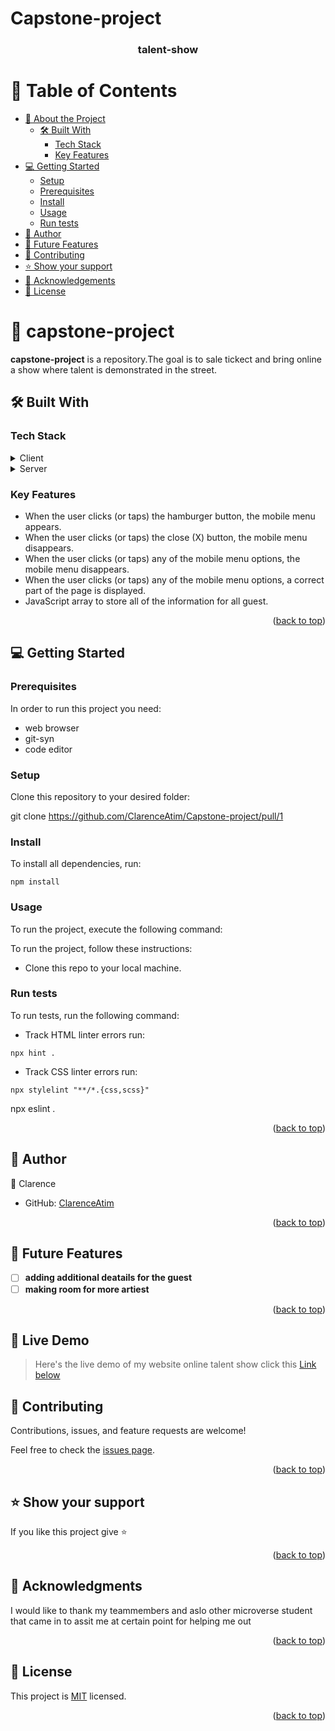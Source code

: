 # Capstone-project
<a name="readme-top"></a>


<div align="center">
  
  <h3><b>talent-show</b></h3>

</div>

<!-- TABLE OF CONTENTS -->

# 📗 Table of Contents

- [📖 About the Project](#about-project)
  - [🛠 Built With](#built-with)
    - [Tech Stack](#tech-stack)
    - [Key Features](#key-features)
- [💻 Getting Started](#getting-started)
  - [Setup](#setup)
  - [Prerequisites](#prerequisites)
  - [Install](#install)
  - [Usage](#usage)
  - [Run tests](#run-tests)
- [👥 Author](#author)
- [🔭 Future Features](#future-features)
- [🤝 Contributing](#contributing)
- [⭐️ Show your support](#support)
- [🙏 Acknowledgements](#acknowledgements)
- [📝 License](#license)

# 📖 capstone-project <a name="about-project"></a>

**capstone-project** is a repository.The goal is to sale tickect and bring online a show where talent is demonstrated in the street.

## 🛠 Built With <a name="built-with"></a>

### Tech Stack <a name="tech-stack"></a>

<details>
  <summary>Client</summary>
  <ul>
    <li><a href="#">HTML</a></li>
  </ul>
</details>

<details>
  <summary>Server</summary>
  <ul>
    <li><a href="#">css</a></li>
  </ul>
</details>

<!-- Features -->

### Key Features <a name="key-features"></a>

- When the user clicks (or taps) the hamburger button, the mobile menu appears.
- When the user clicks (or taps) the close (X) button, the mobile menu disappears.
- When the user clicks (or taps) any of the mobile menu options, the mobile menu disappears.
- When the user clicks (or taps) any of the mobile menu options, a correct part of the page is displayed.
- JavaScript array to store all of the information for all guest.

<p align="right">(<a href="#readme-top">back to top</a>)</p>

<!-- GETTING STARTED -->

## 💻 Getting Started <a name="getting-started"></a>

### Prerequisites

In order to run this project you need:

- web browser 
- git-syn 
- code editor

### Setup

Clone this repository to your desired folder:

git clone https://github.com/ClarenceAtim/Capstone-project/pull/1

### Install

To install all dependencies, run:
```
npm install
```

### Usage

To run the project, execute the following command:

To run the project, follow these instructions:

- Clone this repo to your local machine.

### Run tests

To run tests, run the following command:

- Track HTML linter errors run:
```
npx hint .
```
- Track CSS linter errors run:
```
npx stylelint "**/*.{css,scss}"
```
npx eslint .


<p align="right">(<a href="#readme-top">back to top</a>)</p>

<!-- AUTHOR -->

## 👥 Author <a name="author"></a>

👤 Clarence

- GitHub: [ClarenceAtim](https://github.com/ClarenceAtim/Capstone-project)



<p align="right">(<a href="#readme-top">back to top</a>)</p>

<!-- FUTURE FEATURES -->

## 🔭 Future Features <a name="future-features"></a>

- [ ] **adding additional deatails for the guest**
- [ ] **making room for more artiest**

<p align="right">(<a href="#readme-top">back to top</a>)</p>

<!-- CONTRIBUTING -->

## 🚀 Live Demo <a name='demo'></a>
>Here's the live demo of my website online talent show  click this [Link below](https://clarenceatim.github.io/Capstone-project/)

## 🤝 Contributing <a name="contributing"></a>

Contributions, issues, and feature requests are welcome!

Feel free to check the [issues page](../../issues/).

<p align="right">(<a href="#readme-top">back to top</a>)</p>

<!-- SUPPORT -->

## ⭐️ Show your support <a name="support"></a>

If you like this project give ⭐️

<p align="right">(<a href="#readme-top">back to top</a>)</p>

<!-- ACKNOWLEDGEMENTS -->

## 🙏 Acknowledgments <a name="acknowledgements"></a>

I would like to thank my teammembers
and aslo other microverse student that came in to assit me at certain point
for helping me out

<p align="right">(<a href="#readme-top">back to top</a>)</p>


<!-- LICENSE -->

## 📝 License <a name="license"></a>

This project is [MIT](./LICENSE) licensed.

<p align="right">(<a href="#readme-top">back to top</a>)</p>

